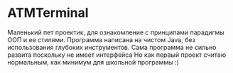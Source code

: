 # ATMTerminal
Маленький пет проектик, для ознакомление с принципами парадигмы ООП и ее стилями. Программа написана на чистом Java, без использования глубоких инструментов. Сама программа не сильно развита поскольку не имеет интерфейса
Но как первый проект считаю нормальным, как минимум для школьной программы :)
